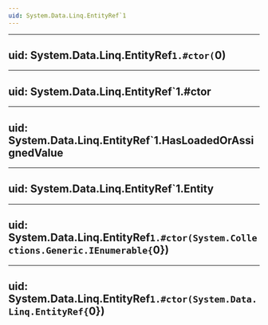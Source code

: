 ```yaml
---
uid: System.Data.Linq.EntityRef`1
---
```


---
uid: System.Data.Linq.EntityRef`1.#ctor(`0)
---

---
uid: System.Data.Linq.EntityRef`1.#ctor
---

---
uid: System.Data.Linq.EntityRef`1.HasLoadedOrAssignedValue
---

---
uid: System.Data.Linq.EntityRef`1.Entity
---

---
uid: System.Data.Linq.EntityRef`1.#ctor(System.Collections.Generic.IEnumerable{`0})
---

---
uid: System.Data.Linq.EntityRef`1.#ctor(System.Data.Linq.EntityRef{`0})
---
